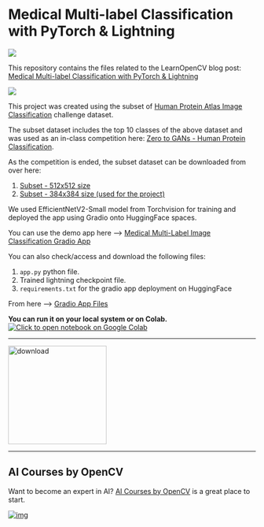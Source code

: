 # Medical Multi-label Classification with PyTorch & Lightning

<img src="https://learnopencv.com/wp-content/uploads/2023/07/medical_multi-label_feature.gif">

This repository contains the files related to the LearnOpenCV blog post: [Medical Multi-label Classification with PyTorch & Lightning](https://learnopencv.com/medical-multi-label/)

<img src="https://learnopencv.com/wp-content/uploads/2023/07/medical_multi-label_per_class_image.png">

This project was created using the subset of <a href="https://www.kaggle.com/competitions/human-protein-atlas-image-classification/overview" target="_blank">Human Protein Atlas Image Classification</a> challenge dataset.

The subset dataset includes the top 10 classes of the above dataset and was used as an in-class competition here:  <a href="https://www.kaggle.com/competitions/jovian-pytorch-z2g/overview" target="_blank">Zero to GANs - Human Protein Classification</a>.

As the competition is ended, the subset dataset can be downloaded from over here:

1. <a href="https://www.kaggle.com/datasets/aakashns/jovian-pytorch-z2g" target="_blank">Subset - 512x512 size</a>
2. <a href="https://www.kaggle.com/datasets/learnopencvblog/human-protein-atlas-384x384" target="_blank">Subset - 384x384 size (used for the project)</a>

We used EfficientNetV2-Small model from Torchvision for training and deployed the app using Gradio onto HuggingFace spaces.

You can use the demo app here --> <a href="https://huggingface.co/spaces/veb-101/Medical_MultiLabel_Image_Classification" target="_blank">Medical Multi-Label Image Classification Gradio App</a>

You can also check/access and download the following files:

1. `app.py` python file.
2. Trained lightning checkpoint file.
3. `requirements.txt` for the gradio app deployment on HuggingFace

From here --> <a href="https://huggingface.co/spaces/veb-101/Medical_MultiLabel_Image_Classification/tree/main" target="_blank">Gradio App Files</a>

**You can run it on your local system or on Colab.** [![Click to open notebook on Google Colab](https://colab.research.google.com/assets/colab-badge.svg)](https://colab.research.google.com/github/spmallick/learnopencv/blob/master/Medical_Multi-label_Classification_with_PyTorch_&_Lightning/HPA_PT_lightning_Colab.ipynb)

---

[<img src="https://learnopencv.com/wp-content/uploads/2022/07/download-button-e1657285155454.png" alt="download" width="200">](https://www.dropbox.com/sh/4qa0vsoazxjbw2z/AABeaYqdMlWCgWPYIvsYg1QEa?dl=1)

---

## AI Courses by OpenCV

Want to become an expert in AI? [AI Courses by OpenCV](https://opencv.org/university/) is a great place to start.

[![img](https://learnopencv.com/wp-content/uploads/2023/01/AI-Courses-By-OpenCV-Github.png)](https://opencv.org/university/)
